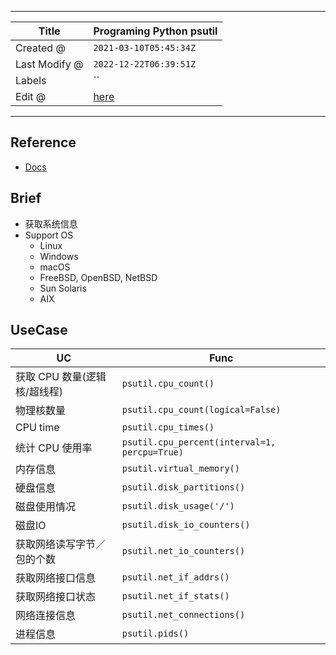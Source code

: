 -----

| Title         | Programing Python psutil                            |
| ------------- | --------------------------------------------------- |
| Created @     | `2021-03-10T05:45:34Z`                              |
| Last Modify @ | `2022-12-22T06:39:51Z`                              |
| Labels        | \`\`                                                |
| Edit @        | [here](https://github.com/junxnone/xwiki/issues/98) |

-----

## Reference

  - [Docs](https://psutil.readthedocs.io/en/latest/)

## Brief

  - 获取系统信息
  - Support OS
      - Linux
      - Windows
      - macOS
      - FreeBSD, OpenBSD, NetBSD
      - Sun Solaris
      - AIX

## UseCase

| UC                 | Func                                          |
| ------------------ | --------------------------------------------- |
| 获取 CPU 数量(逻辑核/超线程) | `psutil.cpu_count()`                          |
| 物理核数量              | `psutil.cpu_count(logical=False)`             |
| CPU time           | `psutil.cpu_times()`                          |
| 统计 CPU 使用率         | `psutil.cpu_percent(interval=1, percpu=True)` |
| 内存信息               | `psutil.virtual_memory()`                     |
| 硬盘信息               | `psutil.disk_partitions()`                    |
| 磁盘使用情况             | `psutil.disk_usage('/')`                      |
| 磁盘IO               | `psutil.disk_io_counters()`                   |
| 获取网络读写字节／包的个数      | `psutil.net_io_counters()`                    |
| 获取网络接口信息           | `psutil.net_if_addrs()`                       |
| 获取网络接口状态           | `psutil.net_if_stats()`                       |
| 网络连接信息             | `psutil.net_connections()`                    |
| 进程信息               | `psutil.pids()`                               |
